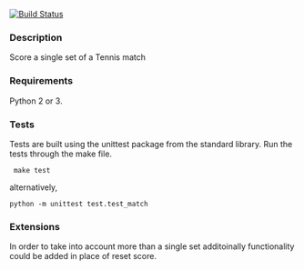 [![Build Status](https://travis-ci.org/tmcnicol/tennis_scoring.svg?branch=master)](https://travis-ci.org/tmcnicol/tennis_scoring)

### Description

Score a single set of a Tennis match

### Requirements
Python 2 or 3.

### Tests
Tests are built using the unittest package from the standard library.
Run the tests through the make file.

``` make test```

alternatively,

```python -m unittest test.test_match```

### Extensions
In order to take into account more than a single set additoinally functionality could be added in place of reset score.
